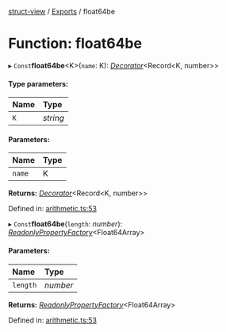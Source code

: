 [struct-view](../README.md) / [Exports](../modules.md) / float64be

# Function: float64be

▸ `Const`**float64be**<K\>(`name`: K): [*Decorator*](../interfaces/decorator.md)<Record<K, number\>\>

#### Type parameters:

Name | Type |
:------ | :------ |
`K` | *string* |

#### Parameters:

Name | Type |
:------ | :------ |
`name` | K |

**Returns:** [*Decorator*](../interfaces/decorator.md)<Record<K, number\>\>

Defined in: [arithmetic.ts:53](https://github.com/patrickroberts/struct-view/blob/main/src/arithmetic.ts#L53)

▸ `Const`**float64be**(`length`: *number*): [*ReadonlyPropertyFactory*](../interfaces/readonlypropertyfactory.md)<Float64Array\>

#### Parameters:

Name | Type |
:------ | :------ |
`length` | *number* |

**Returns:** [*ReadonlyPropertyFactory*](../interfaces/readonlypropertyfactory.md)<Float64Array\>

Defined in: [arithmetic.ts:53](https://github.com/patrickroberts/struct-view/blob/main/src/arithmetic.ts#L53)
